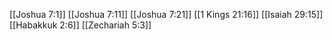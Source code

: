 [[Joshua 7:1]]
[[Joshua 7:11]]
[[Joshua 7:21]]
[[1 Kings 21:16]]
[[Isaiah 29:15]]
[[Habakkuk 2:6]]
[[Zechariah 5:3]]
